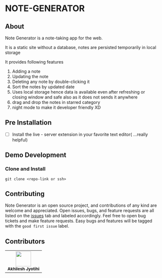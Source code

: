 # NOTE-GENERATOR

## About

Note Generator is a note-taking app for the web.

It is a static site without a database, notes are persisted temporarily in local storage


It provides following features

1. Adding a note
2. Updating the note
3. Deleting any note by double-clicking it
4. Sort the notes by updated date
5. Uses local storage hence data is available even after refreshing or closing window and safe also as it does not sends it anywhere
6. drag and drop the notes in starred category 
7. night mode to make it developer friendly XD

## Pre Installation

- [ ] Install the live - server extension in your favorite text editor( ...really helpful)

## Demo Development

### Clone and Install

```
git clone <repo-link or ssh>
```



## Contributing

Note Generator is an open source project, and contributions of any kind are welcome and appreciated. Open issues, bugs, and feature requests are all listed on the [issues](https://github.com/) tab and labeled accordingly. Feel free to open bug tickets and make feature requests. Easy bugs and features will be tagged with the `good first issue` label.


## Contributors

<table>
  <tr>
    <td align="center"><a href="https://github.com/AkhileshJyotishi">
    <img src="https://avatars.githubusercontent.com/u/119918405?s=96&v=4" width="50px;" alt=""/>
    <br />
    <sub><b>Akhilesh Jyotihi</b></sub>
    </a>
    <br />
    </td>
    
  </tr>

</table>
